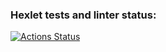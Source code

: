 ### Hexlet tests and linter status:
[![Actions Status](https://github.com/camelCalm/frontend-project-11/actions/workflows/hexlet-check.yml/badge.svg)](https://github.com/camelCalm/frontend-project-11/actions)